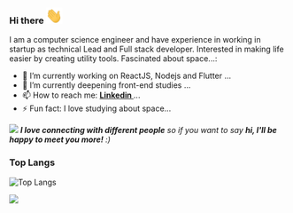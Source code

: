 ### Hi there <img src="https://raw.githubusercontent.com/Daniel-Quirino/Daniel-Quirino/main/wave.gif" width="30px">

I am a computer science engineer and have experience in working in startup as technical Lead and Full stack developer. Interested in making life easier by creating utility tools. Fascinated about space...:

- 🔭 I’m currently working on ReactJS, Nodejs and Flutter ...
- 🌱 I’m currently deepening front-end studies ...
- 📫 How to reach me: <strong><a href="https://www.linkedin.com/in/danielpiresquirino/"> Linkedin </a></strong> ...
- ⚡ Fun fact: I love studying about space...

<img src="https://media.giphy.com/media/LnQjpWaON8nhr21vNW/giphy.gif" width="60"> <em><b>I love connecting with different people</b> so if you want to say <b>hi, I'll be happy to meet you more!</b> :)</em>

### Top Langs

![Top Langs](https://github-readme-stats.vercel.app/api/top-langs/?username=Daniel-Quirino&layout=compact&theme=dracula)

![](https://visitor-badge.glitch.me/badge?page_id=Daniel-Quirino.Daniel-Quirino)

